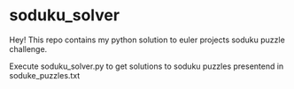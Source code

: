 # soduku_solver
Hey! This repo contains my python solution to euler projects soduku puzzle challenge. 

Execute soduku_solver.py to get solutions to soduku puzzles presentend in soduke_puzzles.txt
